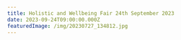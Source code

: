 ```yaml
---
title: Holistic and Wellbeing Fair 24th September 2023
date: 2023-09-24T09:00:00.000Z
featuredImage: /img/20230727_134812.jpg
---
```

